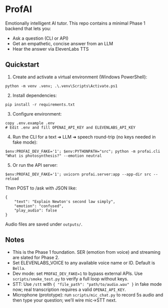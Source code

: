 # ProfAI

Emotionally intelligent AI tutor. This repo contains a minimal Phase 1 backend that lets you:

- Ask a question (CLI or API)
- Get an empathetic, concise answer from an LLM
- Hear the answer via ElevenLabs TTS

## Quickstart

1) Create and activate a virtual environment (Windows PowerShell):

```
python -m venv .venv; .\.venv\Scripts\Activate.ps1
```

2) Install dependencies:

```
pip install -r requirements.txt
```

3) Configure environment:

```
copy .env.example .env
# Edit .env and fill OPENAI_API_KEY and ELEVENLABS_API_KEY
```

4) Run the CLI for a text ➜ LLM ➜ speech round-trip (no keys needed in fake mode):

```
$env:PROFAI_DEV_FAKE='1'; $env:PYTHONPATH="src"; python -m profai.cli "What is photosynthesis?" --emotion neutral
```

5) Or run the API server:

```
$env:PROFAI_DEV_FAKE='1'; uvicorn profai.server:app --app-dir src --reload
```

Then POST to /ask with JSON like:

```
{
	"text": "Explain Newton's second law simply",
	"emotion": "confused",
	"play_audio": false
}
```

Audio files are saved under `outputs/`.

## Notes
- This is the Phase 1 foundation. SER (emotion from voice) and streaming are slated for Phase 2.
- Set ELEVENLABS_VOICE to any available voice name or ID. Default is `Bella`.
 - Dev mode: set `PROFAI_DEV_FAKE=1` to bypass external APIs. Use `scripts/smoke_test.py` to verify a full loop without keys.
 - STT: Use `/stt` with `{ "file_path": "path/to/audio.wav" }` in fake mode now; real transcription requires a valid `OPENAI_API_KEY`.
 - Microphone (prototype): run `scripts/mic_chat.py` to record 5s audio and then type your question; we’ll wire mic→STT next.
